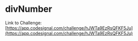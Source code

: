 # divNumber

Link to Challenge: [https://app.codesignal.com/challenge/hJWTa9EzRsQFKF5Ju](https://app.codesignal.com/challenge/hJWTa9EzRsQFKF5Ju)